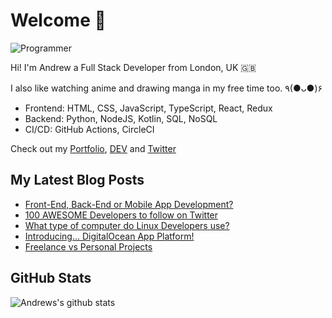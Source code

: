 # Welcome 👋

![Programmer](https://res.cloudinary.com/d74fh3kw/image/upload/v1594399766/github_x15mfs.jpg 'Programmer')

Hi! I'm Andrew a Full Stack Developer from London, UK 🇬🇧

I also like watching anime and drawing manga in my free time too. ٩(●ᴗ●)۶

- Frontend: HTML, CSS, JavaScript, TypeScript, React, Redux
- Backend: Python, NodeJS, Kotlin, SQL, NoSQL
- CI/CD: GitHub Actions, CircleCI

Check out my [Portfolio](https://andrewbaisden.com/ "Andrew Baisden's Portfolio"), [DEV](https://dev.to/andrewbaisden "Andrew Baisden's DEV") and [Twitter](https://twitter.com/andrewbaisden "Andrew Baisden's Twitter")

## My Latest Blog Posts

<!-- BLOG-POST-LIST:START -->
- [Front-End, Back-End or Mobile App Development?](https://dev.to/andrewbaisden/front-end-back-end-or-mobile-app-development-13jo)
- [100 AWESOME Developers to follow on Twitter](https://dev.to/andrewbaisden/100-awesome-developers-to-follow-on-twitter-43de)
- [What type of computer do Linux Developers use?](https://dev.to/andrewbaisden/what-type-of-computer-do-linux-developers-use-2eob)
- [Introducing... DigitalOcean App Platform!](https://dev.to/andrewbaisden/introducing-digitalocean-app-platform-28di)
- [Freelance vs Personal Projects](https://dev.to/andrewbaisden/freelance-vs-personal-projects-435b)
<!-- BLOG-POST-LIST:END -->

## GitHub Stats

![Andrews's github stats](https://github-readme-stats.vercel.app/api?username=andrewbaisden&show_icons=true&theme=tokyonight)
